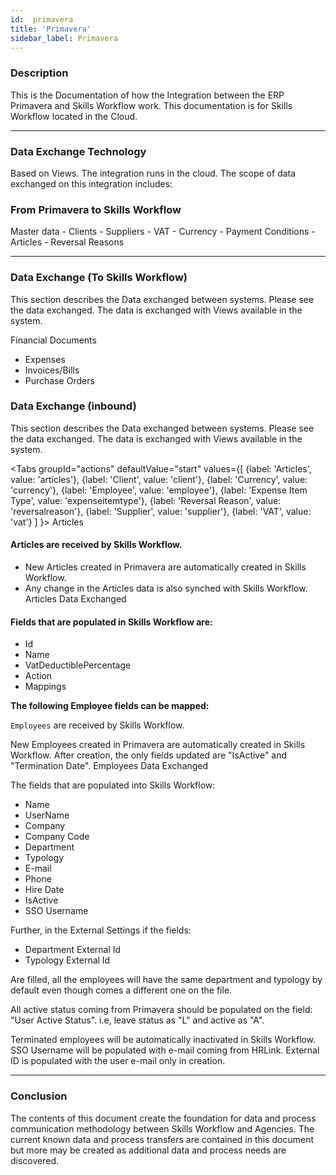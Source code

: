 ```yaml
---
id:  primavera
title: 'Primavera'
sidebar_label: Primavera
---
```


<h3>Description</h3>

This is the Documentation of how the Integration between the ERP Primavera and Skills Workflow work. This documentation is for Skills Workflow located in the Cloud.

---

<h3>Data Exchange Technology</h3>

Based on Views. The integration runs in the cloud.
The scope of data exchanged on this integration includes:

<h3>From Primavera to Skills Workflow</h3>
Master data
- Clients
- Suppliers
- VAT
- Currency
- Payment Conditions
- Articles
- Reversal Reasons

---

<h3>Data Exchange (To Skills Workflow)</h3>

This section describes the Data exchanged between systems. Please see the data exchanged.
The data is exchanged with Views available in the system.

Financial Documents
- Expenses
- Invoices/Bills
- Purchase Orders

<h3>Data Exchange (inbound)</h3>
This section describes the Data exchanged between systems. Please see the data exchanged.
The data is exchanged with Views available in the system.

<Tabs
  groupId="actions"
  defaultValue="start"
  values={[
    {label: 'Articles', value: 'articles'},
    {label: 'Client', value: 'client'},
    {label: 'Currency', value: 'currency'},
    {label: 'Employee', value: 'employee'},
    {label: 'Expense Item Type', value: 'expenseitemtype'},
    {label: 'Reversal Reason', value: 'reversalreason'},
    {label: 'Supplier', value: 'supplier'},
    {label: 'VAT', value: 'vat'}
  ]
}>
<TabItem value="articles">
Articles

#### Articles are received by Skills Workflow. 

* New Articles created in Primavera are automatically created in Skills Workflow.
* Any change in the Articles data is also synched with Skills Workflow.
Articles Data Exchanged

#### Fields that are populated in Skills Workflow are:
* Id
* Name
* VatDeductiblePercentage
* Action
* Mappings
</TabItem>

**The following Employee fields can be mapped:** <br />

`Employees` are received by Skills Workflow. 

New Employees created in Primavera are automatically created in Skills Workflow.
After creation, the only fields updated are "IsActive" and "Termination Date".
Employees Data Exchanged

The fields that are populated into Skills Workflow:

- Name
- UserName
- Company
- Company Code
- Department
- Typology
- E-mail
- Phone
- Hire Date
- IsActive
- SSO Username

Further, in the External Settings if the fields:

- Department External Id
- Typology External Id

Are filled, all the employees will have the same department and typology by default even though comes a different one on the file.

All active status coming from Primavera should be populated on the field: "User Active Status". i.e, leave status as "L" and active as "A".

Terminated employees will be automatically inactivated in Skills Workflow.
SSO Username will be populated with e-mail coming from HRLink.
External ID is populated with the user e-mail only in creation.

---

<h3>Conclusion</h3>

The contents of this document create the foundation for data and process communication methodology between Skills Workflow and Agencies. The current known data and process transfers are contained in this document but more may be created as additional data and process needs are discovered.
